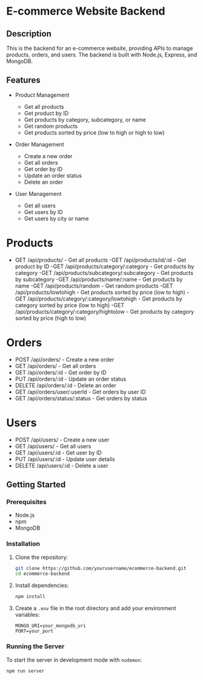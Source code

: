# E-commerce Website Backend

## Description

This is the backend for an e-commerce website, providing APIs to manage products, orders, and users. The backend is built with Node.js, Express, and MongoDB.

## Features

- Product Management
  - Get all products
  - Get product by ID
  - Get products by category, subcategory, or name
  - Get random products
  - Get products sorted by price (low to high or high to low)

- Order Management
  - Create a new order
  - Get all orders
  - Get order by ID
  - Update an order status
  - Delete an order

- User Management
  - Get all users
  - Get users by ID
  - Get users by city or name

# Products
- GET /api/products/ - Get all products
-GET /api/products/id/:id - Get product by ID
-GET /api/products/category/:category - Get products by category
-GET /api/products/subcategory/:subcategory - Get products by subcategory
-GET /api/products/name/:name - Get products by name
-GET /api/products/random - Get random products
-GET /api/products/lowtohigh - Get products sorted by price (low to high)
-GET /api/products/category/:category/lowtohigh - Get products by category sorted by price (low to high)
-GET /api/products/category/:category/hightolow - Get products by category sorted by price (high to low)

# Orders
- POST /api/orders/ - Create a new order
- GET /api/orders/ - Get all orders
- GET /api/orders/:id - Get order by ID
- PUT /api/orders/:id - Update an order status
- DELETE /api/orders/:id - Delete an order
- GET /api/orders/user/:userId - Get orders by user ID
- GET /api/orders/status/:status - Get orders by status

# Users
- POST /api/users/ - Create a new user
- GET /api/users/ - Get all users
- GET /api/users/:id - Get user by ID
- PUT /api/users/:id - Update user details
- DELETE /api/users/:id - Delete a user


## Getting Started

### Prerequisites

- Node.js
- npm
- MongoDB

### Installation

1. Clone the repository:

    ```bash
    git clone https://github.com/yourusername/ecommerce-backend.git
    cd ecommerce-backend
    ```

2. Install dependencies:

    ```bash
    npm install
    ```

3. Create a `.env` file in the root directory and add your environment variables:

    ```env
    MONGO_URI=your_mongodb_uri
    PORT=your_port
    ```

### Running the Server

To start the server in development mode with `nodemon`:

```bash
npm run server

